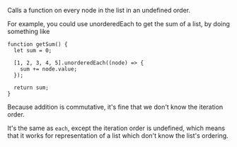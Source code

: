 Calls a function on every node in the list in an undefined order.

For example, you could use unorderedEach to get the sum of a list, by doing
something like

```
function getSum() {
  let sum = 0;

  [1, 2, 3, 4, 5].unorderedEach((node) => {
    sum += node.value;
  });

  return sum;
}
```

Because addition is commutative, it's fine that we don't know the iteration order.

It's the same as `each`, except the iteration order is undefined, which
means that it works for representation of a list which don't know the list's ordering.
